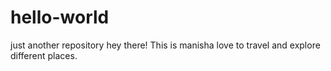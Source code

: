 # hello-world
just another repository
hey there! 
This is manisha love to travel and explore different places.
